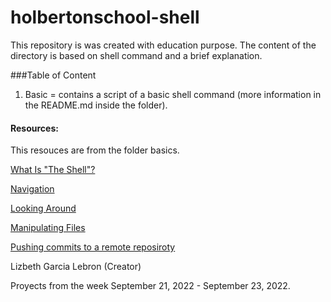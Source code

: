 # holbertonschool-shell
This repository is was created with education purpose. The content of the directory is based on shell command and a brief explanation. 

###Table of Content
1. Basic = contains a script of a basic shell command (more information in the README.md inside the folder).

#### Resources:
This resouces are from the folder basics.

[What Is "The Shell"?](http://linuxcommand.org/lc3_lts0010.php)

[Navigation](https://intranet.hbtn.io/rltoken/fMDkg3TKjANJSPTROMQSpA)

[Looking Around](http://linuxcommand.org/lc3_lts0030.php)

[Manipulating Files](http://linuxcommand.org/lc3_lts0050.php)

[Pushing commits to a remote reposiroty](https://docs.github.com/en/get-started/using-git/pushing-commits-to-a-remote-repository)

Lizbeth Garcia Lebron (Creator) 

Proyects from the week September 21, 2022 - September 23, 2022.
